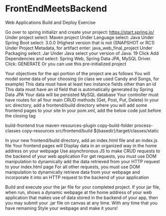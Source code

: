 # FrontEndMeetsBackend
Web Applications Build and Deploy Exercise

Go over to spring initializr and create your project: https://start.spring.io/
Under project select: Maven project
Under Language select: Java
Under Spring Boot select: 3.0.0 (Highest version that is not (SNAPSHOT or RC1)
Under Project Metadata, for artifact enter: java_web_final_project
Under Packaging select: Jar
Under Java select your version of Java: 19
Click Add Dependencies and select: Spring Web, Spring Data JPA, MySQL Driver.
Click: GENERATE
Or you can use this pre-initialized project




Your objectives for the api portion of the project are as follows
You will model some data of your choosing (in class we used Candy and Songs, for example)
This data must have at least two instance fields other than an id
This data must have an id field that is automatically generated by Spring Data JPA
Your data will be persisted MySQL database
Your controller must have routes for all four main CRUD methods (Get, Post, Put, Delete)
In your src directory, add a frontend/build directory where you will add some frontend pages to your site
In your pom.xml, add the below code just before the closing </project> tag

<profiles>
   <profile>
      <id>build-frontend</id>
      <activation>
         <activeByDefault>true</activeByDefault>
      </activation>
      <build>
         <plugins>
            <plugin>
               <artifactId>maven-resources-plugin</artifactId>
               <executions>
                  <execution>
                     <id>copy-build-folder</id>
                     <phase>process-classes</phase>
                     <goals>
                        <goal>copy-resources</goal>
                     </goals>
                     <configuration>
                        <resources>
                           <resource>
                              <directory>src/frontend/build</directory>
                           </resource>
                        </resources>
                        <outputDirectory>${basedir}/target/classes/static</outputDirectory>
                     </configuration>
                  </execution>
               </executions>
            </plugin>
         </plugins>
      </build>
   </profile>
</profiles>

In your new frontend/build directory, add an index.html file and an index.js file
Your frontend pages will
Display data in an organized way in the home address on your webpage
Use asynchronous JS to make CRUD requests to the backend of your web application
For get requests, you must use DOM manipulation to dynamically add the data retrieved from your HTTP request to your index.html page
For all other requests, you must use DOM manipulation to dynamically retrieve data from your webpage and incorporate it into an HTTP request to the backend of your application

Build and execute your the jar file for your completed project. If your jar file, when run, shows a dynamic webpage at the home address of your web application that makes use of data stored in the backend of your app, then you may submit your .jar file on canvas at any time.
With any time that you have remaining
Style your webpage and make it yours!
